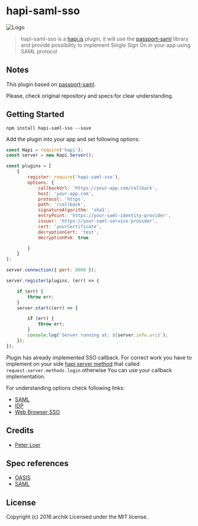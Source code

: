 # hapi-saml-sso

![Logo]()

> hapi-saml-sso is a [hapi.js](https://hapijs.com/) plugin, it will use the [passport-saml](https://github.com/bergie/passport-saml) library and provide possibility to implement Single Sign On in your app using SAML protocol


## Notes

This plugin based on [passport-saml](https://github.com/bergie/passport-saml).

Please, check original repository and specs for clear understanding.


## Getting Started

```
npm install hapi-saml-sso --save
```

Add the plugin into your app and set following options:

```javascript
const Hapi = require('hapi');
const server = new Hapi.Server();

const plugins = [
    {
        register: require('hapi-saml-sso'),
        options: {
            callbackUrl: 'https://your-app.com/callback',
            host: 'your-app.com',
            protocol: 'https',
            path: '/callback',
            signatureAlgorithm: 'sha1',
            entryPoint: 'https://your-saml-identity-provider',
            issuer: 'https://your-saml-service-provider',
            cert: 'yourCertificate',
            decryptionCert: 'test',
            decryptionPvk: true

        }
    }
];

server.connection({ port: 8000 });

server.register(plugins, (err) => {

    if (err) {
        throw err;
    }
    server.start((err) => {

        if (err) {
            throw err;
        }
        console.log(`Server running at: ${server.info.uri}`);
    });
});

```

Plugin has already implemented SSO callback.
For correct work you have to implement on your side [hapi server method](https://hapijs.com/tutorials/server-methods)
that called `request.server.methods.login` otherwise You can use your callback implementation.


For understanding options check following links:

+ [SAML](https://en.wikipedia.org/wiki/Security_Assertion_Markup_Language)
+ [IDP](https://en.wikipedia.org/wiki/Identity_provider)
+ [Web Browser SSO](https://en.wikipedia.org/wiki/Single_sign-on)


## Credits

+ [Peter Loer](https://github.com/ploer/passport-saml)

## Spec references

* [OASIS](http://docs.oasis-open.org/security/saml/Post2.0/sstc-saml-tech-overview-2.0.html)
* [SAML](saml.xml.org)

## License
Copyright (c) 2016 archik
Licensed under the MIT license.

